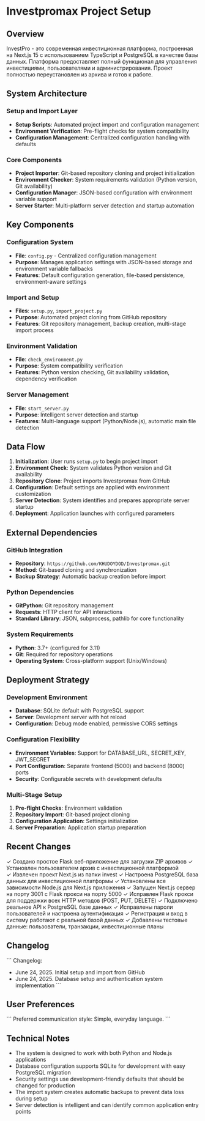 # Investpromax Project Setup

## Overview

InvestPro - это современная инвестиционная платформа, построенная на Next.js 15 с использованием TypeScript и PostgreSQL в качестве базы данных. Платформа предоставляет полный функционал для управления инвестициями, пользователями и администрирования. Проект полностью переустановлен из архива и готов к работе.

## System Architecture

### Setup and Import Layer
- **Setup Scripts**: Automated project import and configuration management
- **Environment Verification**: Pre-flight checks for system compatibility
- **Configuration Management**: Centralized configuration handling with defaults

### Core Components
- **Project Importer**: Git-based repository cloning and project initialization
- **Environment Checker**: System requirements validation (Python version, Git availability)
- **Configuration Manager**: JSON-based configuration with environment variable support
- **Server Starter**: Multi-platform server detection and startup automation

## Key Components

### Configuration System
- **File**: `config.py` - Centralized configuration management
- **Purpose**: Manages application settings with JSON-based storage and environment variable fallbacks
- **Features**: Default configuration generation, file-based persistence, environment-aware settings

### Import and Setup
- **Files**: `setup.py`, `import_project.py`
- **Purpose**: Automated project cloning from GitHub repository
- **Features**: Git repository management, backup creation, multi-stage import process

### Environment Validation
- **File**: `check_environment.py`
- **Purpose**: System compatibility verification
- **Features**: Python version checking, Git availability validation, dependency verification

### Server Management
- **File**: `start_server.py`
- **Purpose**: Intelligent server detection and startup
- **Features**: Multi-language support (Python/Node.js), automatic main file detection

## Data Flow

1. **Initialization**: User runs `setup.py` to begin project import
2. **Environment Check**: System validates Python version and Git availability
3. **Repository Clone**: Project imports Investpromax from GitHub
4. **Configuration**: Default settings are applied with environment customization
5. **Server Detection**: System identifies and prepares appropriate server startup
6. **Deployment**: Application launches with configured parameters

## External Dependencies

### GitHub Integration
- **Repository**: `https://github.com/KHUDOYDOD/Investpromax.git`
- **Method**: Git-based cloning and synchronization
- **Backup Strategy**: Automatic backup creation before import

### Python Dependencies
- **GitPython**: Git repository management
- **Requests**: HTTP client for API interactions
- **Standard Library**: JSON, subprocess, pathlib for core functionality

### System Requirements
- **Python**: 3.7+ (configured for 3.11)
- **Git**: Required for repository operations
- **Operating System**: Cross-platform support (Unix/Windows)

## Deployment Strategy

### Development Environment
- **Database**: SQLite default with PostgreSQL support
- **Server**: Development server with hot reload
- **Configuration**: Debug mode enabled, permissive CORS settings

### Configuration Flexibility
- **Environment Variables**: Support for DATABASE_URL, SECRET_KEY, JWT_SECRET
- **Port Configuration**: Separate frontend (5000) and backend (8000) ports
- **Security**: Configurable secrets with development defaults

### Multi-Stage Setup
1. **Pre-flight Checks**: Environment validation
2. **Repository Import**: Git-based project cloning
3. **Configuration Application**: Settings initialization
4. **Server Preparation**: Application startup preparation

## Recent Changes

✓ Создано простое Flask веб-приложение для загрузки ZIP архивов
✓ Установлен пользователем архив с инвестиционной платформой  
✓ Извлечен проект Next.js из папки invest
✓ Настроена PostgreSQL база данных для инвестиционной платформы
✓ Установлены все зависимости Node.js для Next.js приложения
✓ Запущен Next.js сервер на порту 3001 с Flask прокси на порту 5000
✓ Исправлен Flask прокси для поддержки всех HTTP методов (POST, PUT, DELETE)
✓ Подключено реальное API к PostgreSQL базе данных
✓ Исправлены пароли пользователей и настроена аутентификация
✓ Регистрация и вход в систему работают с реальной базой данных
✓ Добавлены тестовые данные: пользователи, транзакции, инвестиционные планы  

## Changelog

\`\`\`
Changelog:
- June 24, 2025. Initial setup and import from GitHub
- June 24, 2025. Database setup and authentication system implementation
\`\`\`

## User Preferences

\`\`\`
Preferred communication style: Simple, everyday language.
\`\`\`

## Technical Notes

- The system is designed to work with both Python and Node.js applications
- Database configuration supports SQLite for development with easy PostgreSQL migration
- Security settings use development-friendly defaults that should be changed for production
- The import system creates automatic backups to prevent data loss during setup
- Server detection is intelligent and can identify common application entry points

